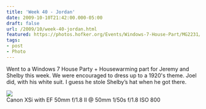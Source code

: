 ```yaml
---
title: 'Week 40 - Jordan'
date: 2009-10-10T21:42:00.000-05:00
draft: false
url: /2009/10/week-40-jordan.html
featured: https://photos.hofker.org/Events/Windows-7-House-Part/MG2231/690483975_qGTeh-L.jpg
tags: 
- post
- Photo
---
```


Went to a Windows 7 House Party + Housewarming part for Jeremy and Shelby this week. We were encouraged to dress up to a 1920's theme. Joel did, with his white suit. I guess he stole Shelby’s hat when he got there.

[![](https://photos.hofker.org/Events/Windows-7-House-Part/MG2231/690483975_qGTeh-L.jpg)](https://photos.hofker.org/Events/Windows-7-House-Part/10067727_XKbiE#690483975_qGTeh-M-LB)  
Canon XSi with EF 50mm f/1.8 II @ 50mm 1/50s f/1.8 ISO 800